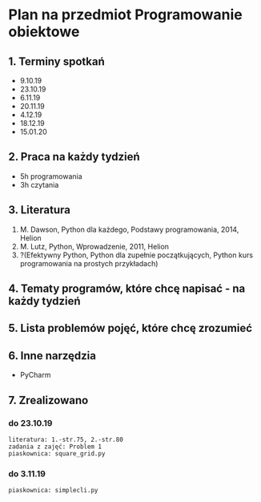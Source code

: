 # Plan na przedmiot Programowanie obiektowe

## 1. Terminy spotkań

  * 9.10.19
  * 23.10.19
  * 6.11.19
  * 20.11.19
  * 4.12.19
  * 18.12.19
  * 15.01.20
  
  
## 2. Praca na każdy tydzień

  * 5h programowania
  * 3h czytania
  
  
## 3. Literatura

  1. M. Dawson, Python dla każdego, Podstawy programowania, 2014, Helion
  2. M. Lutz, Python, Wprowadzenie, 2011, Helion
  3. ?(Efektywny Python, Python dla zupełnie początkujących, Python kurs programowania na prostych przykładach)
  
  
## 4. Tematy programów, które chcę napisać - na każdy tydzień


## 5. Lista problemów pojęć, które chcę zrozumieć


## 6. Inne narzędzia

  * PyCharm

## 7. Zrealizowano

  ### do 23.10.19
    literatura: 1.-str.75, 2.-str.80
    zadania z zajęć: Problem 1
    piaskownica: square_grid.py
  ### do 3.11.19
    piaskownica: simplecli.py
